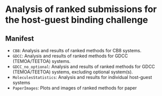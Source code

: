 # Analysis of ranked submissions for the host-guest binding challenge

## Manifest

- `CB8`: Analysis and results of ranked methods for CB8 systems.
- `GDCC`: Analysis and results of ranked methods for GDCC (TEMOA/TEETOA) systems.
- `GDCC_no_optional`: Analysis and results of ranked methods for GDCC (TEMOA/TEETOA) systems, excluding optional system(s).
- `MoleculesStatistics`: Analysis and results for individual host-guest systems
- `PaperImages`: Plots and images of ranked methods for paper
